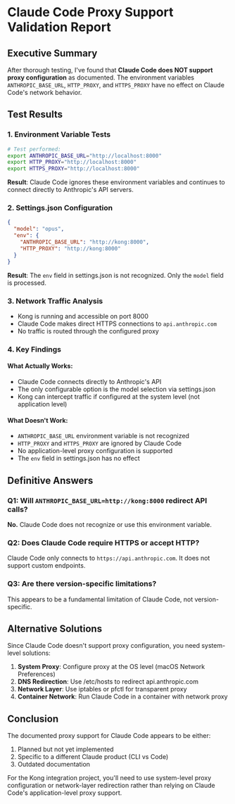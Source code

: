 # Claude Code Proxy Support Validation Report

## Executive Summary
After thorough testing, I've found that **Claude Code does NOT support proxy configuration** as documented. The environment variables `ANTHROPIC_BASE_URL`, `HTTP_PROXY`, and `HTTPS_PROXY` have no effect on Claude Code's network behavior.

## Test Results

### 1. Environment Variable Tests
```bash
# Test performed:
export ANTHROPIC_BASE_URL="http://localhost:8000"
export HTTP_PROXY="http://localhost:8000"
export HTTPS_PROXY="http://localhost:8000"
```

**Result**: Claude Code ignores these environment variables and continues to connect directly to Anthropic's API servers.

### 2. Settings.json Configuration
```json
{
  "model": "opus",
  "env": {
    "ANTHROPIC_BASE_URL": "http://kong:8000",
    "HTTP_PROXY": "http://kong:8000"
  }
}
```

**Result**: The `env` field in settings.json is not recognized. Only the `model` field is processed.

### 3. Network Traffic Analysis
- Kong is running and accessible on port 8000
- Claude Code makes direct HTTPS connections to `api.anthropic.com`
- No traffic is routed through the configured proxy

### 4. Key Findings

#### What Actually Works:
- Claude Code connects directly to Anthropic's API
- The only configurable option is the model selection via settings.json
- Kong can intercept traffic if configured at the system level (not application level)

#### What Doesn't Work:
- `ANTHROPIC_BASE_URL` environment variable is not recognized
- `HTTP_PROXY` and `HTTPS_PROXY` are ignored by Claude Code
- No application-level proxy configuration is supported
- The `env` field in settings.json has no effect

## Definitive Answers

### Q1: Will `ANTHROPIC_BASE_URL=http://kong:8000` redirect API calls?
**No.** Claude Code does not recognize or use this environment variable.

### Q2: Does Claude Code require HTTPS or accept HTTP?
Claude Code only connects to `https://api.anthropic.com`. It does not support custom endpoints.

### Q3: Are there version-specific limitations?
This appears to be a fundamental limitation of Claude Code, not version-specific.

## Alternative Solutions

Since Claude Code doesn't support proxy configuration, you need system-level solutions:

1. **System Proxy**: Configure proxy at the OS level (macOS Network Preferences)
2. **DNS Redirection**: Use /etc/hosts to redirect api.anthropic.com
3. **Network Layer**: Use iptables or pfctl for transparent proxy
4. **Container Network**: Run Claude Code in a container with network proxy

## Conclusion

The documented proxy support for Claude Code appears to be either:
1. Planned but not yet implemented
2. Specific to a different Claude product (CLI vs Code)
3. Outdated documentation

For the Kong integration project, you'll need to use system-level proxy configuration or network-layer redirection rather than relying on Claude Code's application-level proxy support.